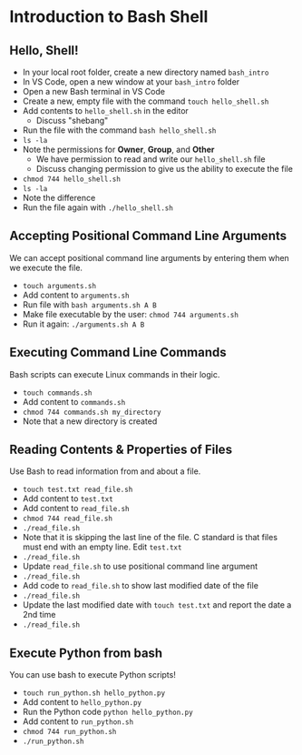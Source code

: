 # Introduction to Bash Shell

## Hello, Shell!
* In your local root folder, create a new directory named `bash_intro` 
* In VS Code, open a new window at your `bash_intro` folder
* Open a new Bash terminal in VS Code
* Create a new, empty file with the command `touch hello_shell.sh`
* Add contents to `hello_shell.sh` in the editor
    * Discuss "shebang"
* Run the file with the command `bash hello_shell.sh`
* `ls -la`
* Note the permissions for **Owner**, **Group**, and **Other**
    * We have permission to read and write our `hello_shell.sh` file
    * Discuss changing permission to give us the ability to execute the file
* `chmod 744 hello_shell.sh`
* `ls -la`
* Note the difference
* Run the file again with `./hello_shell.sh`

## Accepting Positional Command Line Arguments
We can accept positional command line arguments by entering them when we execute the file.

* `touch arguments.sh`
* Add content to `arguments.sh`
* Run file with `bash arguments.sh A B`
* Make file executable by the user: `chmod 744 arguments.sh`
* Run it again: `./arguments.sh A B`

## Executing Command Line Commands
Bash scripts can execute Linux commands in their logic.

* `touch commands.sh`
* Add content to `commands.sh`
* `chmod 744 commands.sh my_directory`
* Note that a new directory is created

## Reading Contents & Properties of Files
Use Bash to read information from and about a file.

* `touch test.txt read_file.sh`
* Add content to `test.txt`
* Add content to `read_file.sh`
* `chmod 744 read_file.sh`
* `./read_file.sh`
* Note that it is skipping the last line of the file. C standard is that files must end with an empty line. Edit `test.txt`
* `./read_file.sh`
* Update `read_file.sh` to use positional command line argument
* `./read_file.sh`
* Add code to `read_file.sh` to show last modified date of the file
* `./read_file.sh` 
* Update the last modified date with `touch test.txt` and report the date a 2nd time
* `./read_file.sh`

## Execute Python from bash
You can use bash to execute Python scripts!

* `touch run_python.sh hello_python.py`
* Add content to `hello_python.py`
* Run the Python code `python hello_python.py`
* Add content to `run_python.sh`
* `chmod 744 run_python.sh`
* `./run_python.sh`